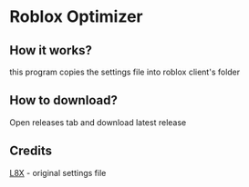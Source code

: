 # Roblox Optimizer

## How it works?
this program copies the settings file into roblox client's folder

## How to download?
Open releases tab and download latest release

## Credits
[L8X](https://github.com/L8X/Roblox-Client-Optimizer) - original settings file
